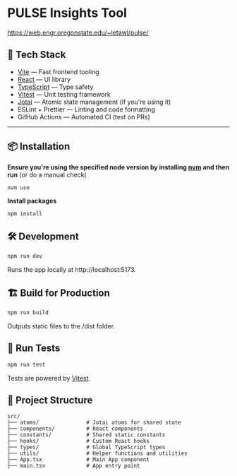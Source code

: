 # PULSE Insights Tool

https://web.engr.oregonstate.edu/~letawl/pulse/

## 🚀 Tech Stack

- [Vite](https://vitejs.dev/) — Fast frontend tooling
- [React](https://react.dev/) — UI library
- [TypeScript](https://www.typescriptlang.org/) — Type safety
- [Vitest](https://vitest.dev/) — Unit testing framework
- [Jotai](https://jotai.org/) — Atomic state management (if you're using it)
- ESLint + Prettier — Linting and code formatting
- GitHub Actions — Automated CI (test on PRs)

---

## 📦 Installation

**Ensure you're using the specified node version by installing [nvm](https://github.com/nvm-sh/nvm) and then run** (or do a manual check)

```
nvm use
```

**Install packages**

```bash
npm install
```

## 🛠 Development

```bash
npm run dev
```

Runs the app locally at http://localhost:5173.

## 🏗 Build for Production

```bash
npm run build
```

Outputs static files to the /dist folder.

## 🧪 Run Tests

```bash
npm run test
```

Tests are powered by [Vitest](https://vitest.dev/).

## 🧹 Project Structure

```
src/
├── atoms/               # Jotai atoms for shared state
├── components/          # React components
├── constants/           # Shared static constants
├── hooks/               # Custom React hooks
├── types/               # Global TypeScript types
├── utils/               # Helper functions and utilities
├── App.tsx              # Main App component
├── main.tsx             # App entry point
```
